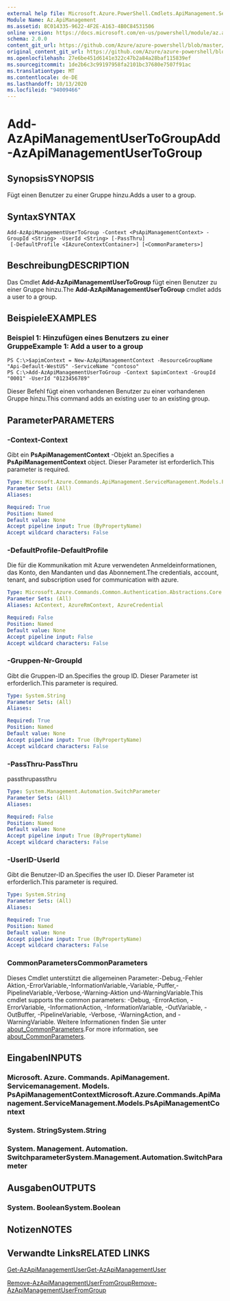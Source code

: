 ```yaml
---
external help file: Microsoft.Azure.PowerShell.Cmdlets.ApiManagement.ServiceManagement.dll-Help.xml
Module Name: Az.ApiManagement
ms.assetid: 8C014335-9622-4F2E-A163-4B0C84531506
online version: https://docs.microsoft.com/en-us/powershell/module/az.apimanagement/add-azapimanagementusertogroup
schema: 2.0.0
content_git_url: https://github.com/Azure/azure-powershell/blob/master/src/ApiManagement/ApiManagement/help/Add-AzApiManagementUserToGroup.md
original_content_git_url: https://github.com/Azure/azure-powershell/blob/master/src/ApiManagement/ApiManagement/help/Add-AzApiManagementUserToGroup.md
ms.openlocfilehash: 27e6be451d6141e322c47b2a84a28baf115839ef
ms.sourcegitcommit: 1de2b6c3c99197958fa2101bc37680e7507f91ac
ms.translationtype: MT
ms.contentlocale: de-DE
ms.lasthandoff: 10/13/2020
ms.locfileid: "94009466"
---
```

# <span data-ttu-id="17636-101">Add-AzApiManagementUserToGroup</span><span class="sxs-lookup"><span data-stu-id="17636-101">Add-AzApiManagementUserToGroup</span></span>

## <span data-ttu-id="17636-102">Synopsis</span><span class="sxs-lookup"><span data-stu-id="17636-102">SYNOPSIS</span></span>
<span data-ttu-id="17636-103">Fügt einen Benutzer zu einer Gruppe hinzu.</span><span class="sxs-lookup"><span data-stu-id="17636-103">Adds a user to a group.</span></span>

## <span data-ttu-id="17636-104">Syntax</span><span class="sxs-lookup"><span data-stu-id="17636-104">SYNTAX</span></span>

```
Add-AzApiManagementUserToGroup -Context <PsApiManagementContext> -GroupId <String> -UserId <String> [-PassThru]
 [-DefaultProfile <IAzureContextContainer>] [<CommonParameters>]
```

## <span data-ttu-id="17636-105">Beschreibung</span><span class="sxs-lookup"><span data-stu-id="17636-105">DESCRIPTION</span></span>
<span data-ttu-id="17636-106">Das Cmdlet **Add-AzApiManagementUserToGroup** fügt einen Benutzer zu einer Gruppe hinzu.</span><span class="sxs-lookup"><span data-stu-id="17636-106">The **Add-AzApiManagementUserToGroup** cmdlet adds a user to a group.</span></span>

## <span data-ttu-id="17636-107">Beispiele</span><span class="sxs-lookup"><span data-stu-id="17636-107">EXAMPLES</span></span>

### <span data-ttu-id="17636-108">Beispiel 1: Hinzufügen eines Benutzers zu einer Gruppe</span><span class="sxs-lookup"><span data-stu-id="17636-108">Example 1: Add a user to a group</span></span>
```
PS C:\>$apimContext = New-AzApiManagementContext -ResourceGroupName "Api-Default-WestUS" -ServiceName "contoso"
PS C:\>Add-AzApiManagementUserToGroup -Context $apimContext -GroupId "0001" -UserId "0123456789"
```

<span data-ttu-id="17636-109">Dieser Befehl fügt einen vorhandenen Benutzer zu einer vorhandenen Gruppe hinzu.</span><span class="sxs-lookup"><span data-stu-id="17636-109">This command adds an existing user to an existing group.</span></span>

## <span data-ttu-id="17636-110">Parameter</span><span class="sxs-lookup"><span data-stu-id="17636-110">PARAMETERS</span></span>

### <span data-ttu-id="17636-111">-Context</span><span class="sxs-lookup"><span data-stu-id="17636-111">-Context</span></span>
<span data-ttu-id="17636-112">Gibt ein **PsApiManagementContext** -Objekt an.</span><span class="sxs-lookup"><span data-stu-id="17636-112">Specifies a **PsApiManagementContext** object.</span></span>
<span data-ttu-id="17636-113">Dieser Parameter ist erforderlich.</span><span class="sxs-lookup"><span data-stu-id="17636-113">This parameter is required.</span></span>

```yaml
Type: Microsoft.Azure.Commands.ApiManagement.ServiceManagement.Models.PsApiManagementContext
Parameter Sets: (All)
Aliases:

Required: True
Position: Named
Default value: None
Accept pipeline input: True (ByPropertyName)
Accept wildcard characters: False
```

### <span data-ttu-id="17636-114">-DefaultProfile</span><span class="sxs-lookup"><span data-stu-id="17636-114">-DefaultProfile</span></span>
<span data-ttu-id="17636-115">Die für die Kommunikation mit Azure verwendeten Anmeldeinformationen, das Konto, den Mandanten und das Abonnement.</span><span class="sxs-lookup"><span data-stu-id="17636-115">The credentials, account, tenant, and subscription used for communication with azure.</span></span>

```yaml
Type: Microsoft.Azure.Commands.Common.Authentication.Abstractions.Core.IAzureContextContainer
Parameter Sets: (All)
Aliases: AzContext, AzureRmContext, AzureCredential

Required: False
Position: Named
Default value: None
Accept pipeline input: False
Accept wildcard characters: False
```

### <span data-ttu-id="17636-116">-Gruppen-Nr</span><span class="sxs-lookup"><span data-stu-id="17636-116">-GroupId</span></span>
<span data-ttu-id="17636-117">Gibt die Gruppen-ID an.</span><span class="sxs-lookup"><span data-stu-id="17636-117">Specifies the group ID.</span></span>
<span data-ttu-id="17636-118">Dieser Parameter ist erforderlich.</span><span class="sxs-lookup"><span data-stu-id="17636-118">This parameter is required.</span></span>

```yaml
Type: System.String
Parameter Sets: (All)
Aliases:

Required: True
Position: Named
Default value: None
Accept pipeline input: True (ByPropertyName)
Accept wildcard characters: False
```

### <span data-ttu-id="17636-119">-PassThru</span><span class="sxs-lookup"><span data-stu-id="17636-119">-PassThru</span></span>
<span data-ttu-id="17636-120">passthru</span><span class="sxs-lookup"><span data-stu-id="17636-120">passthru</span></span>

```yaml
Type: System.Management.Automation.SwitchParameter
Parameter Sets: (All)
Aliases:

Required: False
Position: Named
Default value: None
Accept pipeline input: True (ByPropertyName)
Accept wildcard characters: False
```

### <span data-ttu-id="17636-121">-UserID</span><span class="sxs-lookup"><span data-stu-id="17636-121">-UserId</span></span>
<span data-ttu-id="17636-122">Gibt die Benutzer-ID an.</span><span class="sxs-lookup"><span data-stu-id="17636-122">Specifies the user ID.</span></span>
<span data-ttu-id="17636-123">Dieser Parameter ist erforderlich.</span><span class="sxs-lookup"><span data-stu-id="17636-123">This parameter is required.</span></span>

```yaml
Type: System.String
Parameter Sets: (All)
Aliases:

Required: True
Position: Named
Default value: None
Accept pipeline input: True (ByPropertyName)
Accept wildcard characters: False
```

### <span data-ttu-id="17636-124">CommonParameters</span><span class="sxs-lookup"><span data-stu-id="17636-124">CommonParameters</span></span>
<span data-ttu-id="17636-125">Dieses Cmdlet unterstützt die allgemeinen Parameter:-Debug,-Fehler Aktion,-ErrorVariable,-InformationVariable,-Variable,-Puffer,-PipelineVariable,-Verbose,-Warning-Aktion und-WarningVariable.</span><span class="sxs-lookup"><span data-stu-id="17636-125">This cmdlet supports the common parameters: -Debug, -ErrorAction, -ErrorVariable, -InformationAction, -InformationVariable, -OutVariable, -OutBuffer, -PipelineVariable, -Verbose, -WarningAction, and -WarningVariable.</span></span> <span data-ttu-id="17636-126">Weitere Informationen finden Sie unter [about_CommonParameters](http://go.microsoft.com/fwlink/?LinkID=113216).</span><span class="sxs-lookup"><span data-stu-id="17636-126">For more information, see [about_CommonParameters](http://go.microsoft.com/fwlink/?LinkID=113216).</span></span>

## <span data-ttu-id="17636-127">Eingaben</span><span class="sxs-lookup"><span data-stu-id="17636-127">INPUTS</span></span>

### <span data-ttu-id="17636-128">Microsoft. Azure. Commands. ApiManagement. Servicemanagement. Models. PsApiManagementContext</span><span class="sxs-lookup"><span data-stu-id="17636-128">Microsoft.Azure.Commands.ApiManagement.ServiceManagement.Models.PsApiManagementContext</span></span>

### <span data-ttu-id="17636-129">System. String</span><span class="sxs-lookup"><span data-stu-id="17636-129">System.String</span></span>

### <span data-ttu-id="17636-130">System. Management. Automation. Switchparameter</span><span class="sxs-lookup"><span data-stu-id="17636-130">System.Management.Automation.SwitchParameter</span></span>

## <span data-ttu-id="17636-131">Ausgaben</span><span class="sxs-lookup"><span data-stu-id="17636-131">OUTPUTS</span></span>

### <span data-ttu-id="17636-132">System. Boolean</span><span class="sxs-lookup"><span data-stu-id="17636-132">System.Boolean</span></span>

## <span data-ttu-id="17636-133">Notizen</span><span class="sxs-lookup"><span data-stu-id="17636-133">NOTES</span></span>

## <span data-ttu-id="17636-134">Verwandte Links</span><span class="sxs-lookup"><span data-stu-id="17636-134">RELATED LINKS</span></span>

[<span data-ttu-id="17636-135">Get-AzApiManagementUser</span><span class="sxs-lookup"><span data-stu-id="17636-135">Get-AzApiManagementUser</span></span>](./Get-AzApiManagementUser.md)

[<span data-ttu-id="17636-136">Remove-AzApiManagementUserFromGroup</span><span class="sxs-lookup"><span data-stu-id="17636-136">Remove-AzApiManagementUserFromGroup</span></span>](./Remove-AzApiManagementUserFromGroup.md)


